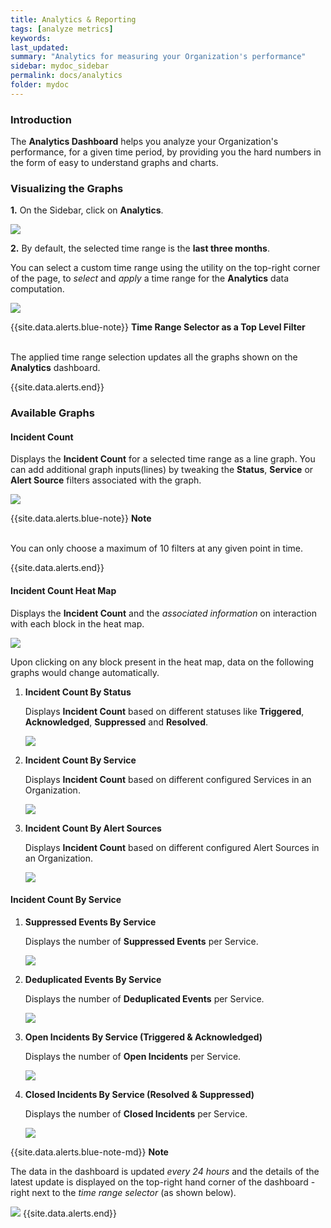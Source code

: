 ```yaml
---
title: Analytics & Reporting
tags: [analyze metrics]
keywords:
last_updated:
summary: "Analytics for measuring your Organization's performance"
sidebar: mydoc_sidebar
permalink: docs/analytics
folder: mydoc
---
```


### Introduction

The **Analytics Dashboard** helps you analyze your Organization's performance, for a given time period, by providing you the hard numbers in the form of easy to understand graphs and charts.

### Visualizing the Graphs

**1.** On the Sidebar, click on **Analytics**.

![](images/analytics_sidebar.png)

**2.** By default, the selected time range is the **last three months**.

You can select a custom time range using the utility on the top-right corner of the page, to *select* and *apply* a time range for the **Analytics** data computation.

![](images/time_range_selector.png)

{{site.data.alerts.blue-note}}
<b>Time Range Selector as a Top Level Filter</b>
<br/><br/><p>The applied time range selection updates all the graphs shown on the <b>Analytics</b> dashboard.</p>
{{site.data.alerts.end}}

### Available Graphs 

#### Incident Count

Displays the **Incident Count** for a selected time range as a line graph. You can add additional graph inputs(lines) by tweaking the **Status**, **Service** or **Alert Source** filters associated with the graph.

![](images/incident_count_line_chart.png)

{{site.data.alerts.blue-note}}
<b>Note</b>
<br/><br/><p>You can only choose a maximum of 10 filters at any given point in time.</p>
{{site.data.alerts.end}}

#### Incident Count Heat Map

Displays the **Incident Count** and the *associated information* on interaction with each block in the heat map.

![](images/incident_count_heat_map.png)

Upon clicking on any block present in the heat map, data on the following graphs would change automatically.

1.  **Incident Count By Status**

    Displays **Incident Count** based on different statuses like **Triggered**, **Acknowledged**, **Suppressed** and **Resolved**. 

    ![](images/incident_count_by_status.png)

2.  **Incident Count By Service**

    Displays **Incident Count** based on different configured Services in an Organization.

    ![](images/incident_count_by_service.png)

3.  **Incident Count By Alert Sources**

    Displays **Incident Count** based on different configured Alert Sources in an Organization.

    ![](images/incident_count_by_alert_source.png)

#### Incident Count By Service

1.  **Suppressed Events By Service**

    Displays the number of **Suppressed Events** per Service.

    ![](images/incident_count_suppressed_per_service.png)

2.  **Deduplicated Events By Service**

    Displays the number of **Deduplicated Events** per Service.

    ![](images/incident_count_deduplicated_per_service.png)

3.  **Open Incidents By Service (Triggered & Acknowledged)**

    Displays the number of **Open Incidents** per Service.

    ![](images/incident_count_open_incidents_per_service.png)

4.  **Closed Incidents By Service (Resolved & Suppressed)**

    Displays the number of **Closed Incidents** per Service.

    ![](images/incident_count_closed_incidents_per_service.png)

{{site.data.alerts.blue-note-md}}
**Note**

The data in the dashboard is updated _every 24 hours_ and the details of the latest update is displayed on the top-right hand corner of the dashboard - right next to the _time range selector_ (as shown below).

![](images/last_updated_on.png)
{{site.data.alerts.end}}

